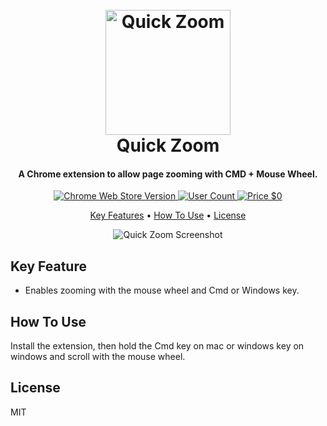 
<h1 align="center">
  <br>
  <a href="https://chrome.google.com/webstore/detail/quick-zoom/lgallnmjflibiofogpfalipjikgdaipb"><img src="https://user-images.githubusercontent.com/5542588/103009245-56159800-452e-11eb-80d7-43f097ba4448.png" alt="Quick Zoom" width="200"></a>
  <br>
  Quick Zoom
  <br>
</h1>

<h4 align="center">A Chrome extension to allow page zooming with CMD + Mouse Wheel</a>.</h4>

<p align="center">
  <a href="https://chrome.google.com/webstore/detail/quick-zoom/lgallnmjflibiofogpfalipjikgdaipb">
    <img alt="Chrome Web Store Version" src="https://img.shields.io/chrome-web-store/v/lgallnmjflibiofogpfalipjikgdaipb">
  </a>
  <a href="https://chrome.google.com/webstore/detail/quick-zoom/lgallnmjflibiofogpfalipjikgdaipb">
    <img alt="User Count" src="https://img.shields.io/chrome-web-store/users/lgallnmjflibiofogpfalipjikgdaipb">
  </a>
  <a href="https://chrome.google.com/webstore/detail/quick-zoom/lgallnmjflibiofogpfalipjikgdaipb">
    <img alt="Price $0" src="https://img.shields.io/chrome-web-store/price/lgallnmjflibiofogpfalipjikgdaipb">
  </a>
</p>

<p align="center">
  <a href="#key-features">Key Features</a> •
  <a href="#how-to-use">How To Use</a> •
  <a href="#license">License</a>
</p>

<p align="center">
<img src="https://user-images.githubusercontent.com/5542588/103013133-8d874300-4534-11eb-8445-552d54915020.gif" alt="Quick Zoom Screenshot"/>
</p>

## Key Feature

* Enables zooming with the mouse wheel and Cmd or Windows key.

## How To Use

Install the extension, then hold the Cmd key on mac or windows key on windows and scroll with the mouse wheel.

## License

MIT

